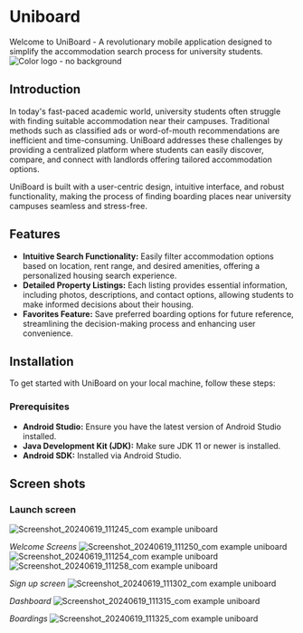 # Uniboard

Welcome to UniBoard - A revolutionary mobile application designed to simplify the accommodation search process for university students.
![Color logo - no background](https://github.com/bhashanasirimanna/Uniboard-android-app/assets/146844863/9701eabe-44e6-4d97-9905-b14656b4bf8f)

## Introduction

In today's fast-paced academic world, university students often struggle with finding suitable accommodation near their campuses. Traditional methods such as classified ads or word-of-mouth recommendations are inefficient and time-consuming. UniBoard addresses these challenges by providing a centralized platform where students can easily discover, compare, and connect with landlords offering tailored accommodation options.

UniBoard is built with a user-centric design, intuitive interface, and robust functionality, making the process of finding boarding places near university campuses seamless and stress-free.

## Features

- **Intuitive Search Functionality:** Easily filter accommodation options based on location, rent range, and desired amenities, offering a personalized housing search experience.
- **Detailed Property Listings:** Each listing provides essential information, including photos, descriptions, and contact options, allowing students to make informed decisions about their housing.
- **Favorites Feature:** Save preferred boarding options for future reference, streamlining the decision-making process and enhancing user convenience.

## Installation
To get started with UniBoard on your local machine, follow these steps:

### Prerequisites
- **Android Studio:** Ensure you have the latest version of Android Studio installed.
- **Java Development Kit (JDK):** Make sure JDK 11 or newer is installed.
- **Android SDK:** Installed via Android Studio.

 ## Screen shots

### Launch screen
![Screenshot_20240619_111245_com example uniboard](https://github.com/bhashanasirimanna/Uniboard-android-app/assets/146844863/778c5022-17a3-4870-862d-1ee40ef21b4e)

*Welcome Screens*
![Screenshot_20240619_111250_com example uniboard](https://github.com/bhashanasirimanna/Uniboard-android-app/assets/146844863/e82a6d73-a5e9-4336-b55d-4e4cd575f4b2)
![Screenshot_20240619_111254_com example uniboard](https://github.com/bhashanasirimanna/Uniboard-android-app/assets/146844863/9c4f5804-2af9-4d56-8832-ab0f214ba268)
![Screenshot_20240619_111258_com example uniboard](https://github.com/bhashanasirimanna/Uniboard-android-app/assets/146844863/94e420c4-c744-4a10-8fc5-35aa3383b447)

*Sign up screen*
![Screenshot_20240619_111302_com example uniboard](https://github.com/bhashanasirimanna/Uniboard-android-app/assets/146844863/350f0895-bfe8-44d9-9f55-9370159653de)

*Dashboard*
![Screenshot_20240619_111315_com example uniboard](https://github.com/bhashanasirimanna/Uniboard-android-app/assets/146844863/27172796-517c-48a1-988e-d402d34e498c)

*Boardings*
![Screenshot_20240619_111325_com example uniboard](https://github.com/bhashanasirimanna/Uniboard-android-app/assets/146844863/386fb140-91dc-44c8-baeb-b4ac07c81f03)







